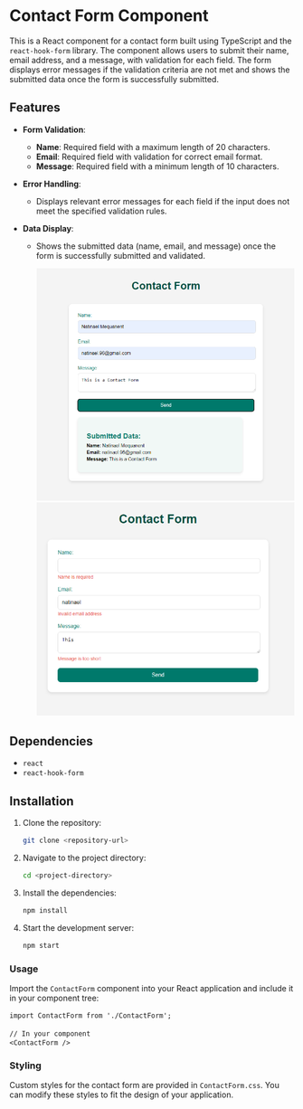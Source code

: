 # Contact Form Component

This is a React component for a contact form built using TypeScript and the `react-hook-form` library. The component allows users to submit their name, email address, and a message, with validation for each field. The form displays error messages if the validation criteria are not met and shows the submitted data once the form is successfully submitted.

## Features

- **Form Validation**:
  - **Name**: Required field with a maximum length of 20 characters.
  - **Email**: Required field with validation for correct email format.
  - **Message**: Required field with a minimum length of 10 characters.

- **Error Handling**:
  - Displays relevant error messages for each field if the input does not meet the specified validation rules.

- **Data Display**:
  - Shows the submitted data (name, email, and message) once the form is successfully submitted and validated.

    ![alt text](<ss/Screenshot 2024-08-08 140027.png>) ![alt text](<ss/Screenshot 2024-08-08 140156.png>)

## Dependencies

- `react`
- `react-hook-form`

## Installation

1. Clone the repository:

   ```bash
   git clone <repository-url>
   ```

2. Navigate to the project directory:

   ```bash
   cd <project-directory>
   ```

3. Install the dependencies:

   ```bash
   npm install
   ```

4. Start the development server:

   ```bash
   npm start
   ```

### Usage

Import the `ContactForm` component into your React application and include it in your component tree:

```tsx
import ContactForm from './ContactForm';

// In your component
<ContactForm />
```

### Styling

Custom styles for the contact form are provided in `ContactForm.css`. You can modify these styles to fit the design of your application.
